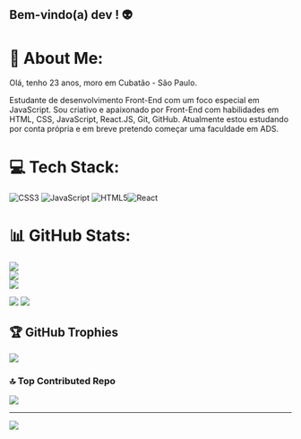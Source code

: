 ## Bem-vindo(a) dev ! 👽

# 💫 About Me:
Olá, tenho 23 anos, moro em Cubatão - São Paulo.

Estudante de desenvolvimento Front-End com um foco especial em JavaScript. Sou criativo e apaixonado por Front-End com habilidades em HTML, CSS, JavaScript, React.JS, Git, GitHub. Atualmente estou estudando por conta própria e em breve pretendo começar uma faculdade em ADS.


# 💻 Tech Stack:
![CSS3](https://img.shields.io/badge/css3-%231572B6.svg?style=flat&logo=css3&logoColor=white) ![JavaScript](https://img.shields.io/badge/javascript-%23323330.svg?style=flat&logo=javascript&logoColor=%23F7DF1E) ![HTML5](https://img.shields.io/badge/html5-%23E34F26.svg?style=flat&logo=html5&logoColor=white)![React](https://img.shields.io/badge/react-%2320232a.svg?style=flat&logo=react&logoColor=%2361DAFB)
# 📊 GitHub Stats:
![](https://github-readme-stats.vercel.app/api?username=GabrielAbreuS&theme=dracula&hide_border=false&include_all_commits=true&count_private=false)<br/>
![](https://github-readme-streak-stats.herokuapp.com/?user=GabrielAbreuS&theme=dracula&hide_border=false)<br/>
![](https://github-readme-stats.vercel.app/api/top-langs/?username=GabrielAbreuS&theme=dracula&hide_border=false&include_all_commits=true&count_private=false&layout=compact)

<a href = "mailto:gabriel2000abreu@gmail.com"><img src="https://img.shields.io/badge/-Gmail-%23333?style=for-the-badge&logo=gmail&logoColor=white" target="_blank"></a>
<a href="https://www.linkedin.com/in/gabrielabreusilva/" target="_blank"><img src="https://img.shields.io/badge/-LinkedIn-%230077B5?style=for-the-badge&logo=linkedin&logoColor=white" target="_blank"></a>

## 🏆 GitHub Trophies
![](https://github-profile-trophy.vercel.app/?username=GabrielAbreuS&theme=dracula&no-frame=false&no-bg=true&margin-w=4)

### 🔝 Top Contributed Repo
![](https://github-contributor-stats.vercel.app/api?username=GabrielAbreuS&limit=5&theme=dracula&combine_all_yearly_contributions=true)

---
[![](https://visitcount.itsvg.in/api?id=GabrielAbreuS&icon=5&color=12)](https://visitcount.itsvg.in)

<!-- Proudly created with GPRM ( https://gprm.itsvg.in ) -->
